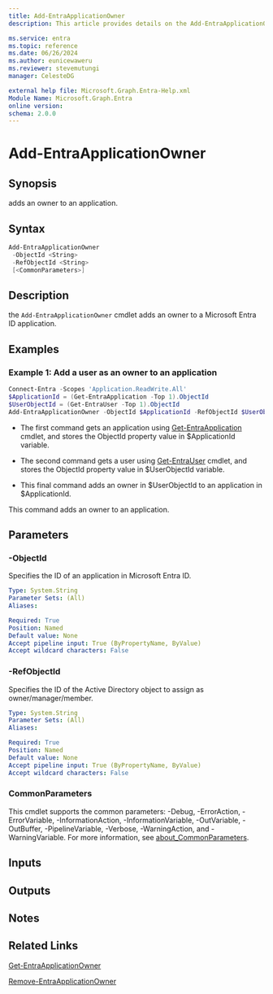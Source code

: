 ```yaml
---
title: Add-EntraApplicationOwner
description: This article provides details on the Add-EntraApplicationOwner command.

ms.service: entra
ms.topic: reference
ms.date: 06/26/2024
ms.author: eunicewaweru
ms.reviewer: stevemutungi
manager: CelesteDG

external help file: Microsoft.Graph.Entra-Help.xml
Module Name: Microsoft.Graph.Entra
online version:
schema: 2.0.0
---
```


# Add-EntraApplicationOwner

## Synopsis

adds an owner to an application.

## Syntax

```powershell
Add-EntraApplicationOwner 
 -ObjectId <String> 
 -RefObjectId <String>
 [<CommonParameters>]
```

## Description

the `Add-EntraApplicationOwner` cmdlet adds an owner to a Microsoft Entra ID application.

## Examples

### Example 1: Add a user as an owner to an application

```powershell
Connect-Entra -Scopes 'Application.ReadWrite.All'
$ApplicationId = (Get-EntraApplication -Top 1).ObjectId
$UserObjectId = (Get-EntraUser -Top 1).ObjectId
Add-EntraApplicationOwner -ObjectId $ApplicationId -RefObjectId $UserObjectId
```

- The first command gets an application using [Get-EntraApplication](./Get-EntraApplication.md) cmdlet, and stores the ObjectId property value in $ApplicationId variable.  

- The second command gets a user using [Get-EntraUser](./Get-EntraUser.md) cmdlet, and stores the ObjectId property value in $UserObjectId variable.  

- This final command adds an owner in $UserObjectId to an application in $ApplicationId.

This command adds an owner to an application.

## Parameters

### -ObjectId

Specifies the ID of an application in Microsoft Entra ID.

```yaml
Type: System.String
Parameter Sets: (All)
Aliases:

Required: True
Position: Named
Default value: None
Accept pipeline input: True (ByPropertyName, ByValue)
Accept wildcard characters: False
```

### -RefObjectId

Specifies the ID of the Active Directory object to assign as owner/manager/member.

```yaml
Type: System.String
Parameter Sets: (All)
Aliases:

Required: True
Position: Named
Default value: None
Accept pipeline input: True (ByPropertyName, ByValue)
Accept wildcard characters: False
```

### CommonParameters

This cmdlet supports the common parameters: -Debug, -ErrorAction, -ErrorVariable, -InformationAction, -InformationVariable, -OutVariable, -OutBuffer, -PipelineVariable, -Verbose, -WarningAction, and -WarningVariable. For more information, see [about_CommonParameters](https://go.microsoft.com/fwlink/?LinkID=113216).

## Inputs

## Outputs

## Notes

## Related Links

[Get-EntraApplicationOwner](Get-EntraApplicationOwner.md)

[Remove-EntraApplicationOwner](Remove-EntraApplicationOwner.md)

